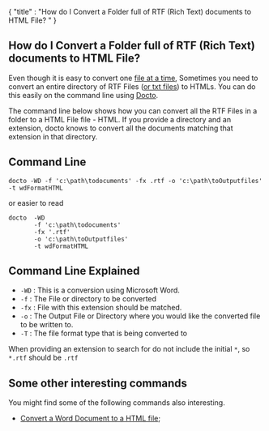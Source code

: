 {
    "title" : "How do I Convert a Folder full of RTF (Rich Text) documents to HTML File? " 
}

How do I Convert a Folder full of RTF (Rich Text) documents to HTML File?          
-

Even though it is easy to convert one [file at a time](ConvertDocToFileHTML.md), Sometimes you need to convert an entire directory of RTF Files ([or txt files](ConvertDirTXTToFile.md)) to HTMLs.  You can do this easily on the command line using [Docto](https://github.com/tobya/docto). 

The command line below shows how you can convert all the RTF Files in a folder to a HTML File file - HTML.  If you provide a directory and an extension, docto knows to convert all the documents matching that extension in that directory.

Command Line 
-

 ````
 docto -WD -f 'c:\path\todocuments' -fx .rtf -o 'c:\path\toOutputfiles' -t wdFormatHTML
 ````
 or easier to read
 ````
 docto  -WD 
        -f 'c:\path\todocuments' 
        -fx '.rtf'
        -o 'c:\path\toOutputfiles' 
        -t wdFormatHTML
 ````

Command Line Explained 
-

 - `-WD` :  This is a conversion using Microsoft Word. 
 - `-f` :  The File or directory to be converted 
 - `-fx` :  File with this extension should be matched. 
 - `-o` :  The Output File or Directory where you would like the converted file to be written to.
 - `-T` :  The file format type that is being converted to

When providing an extension to search for do not include the initial `*`, so `*.rtf` should be `.rtf`


Some other interesting commands
-

You might find some of the following commands also interesting.

- [Convert a Word Document to a HTML file](ConvertDocToFileHTML.md);
   

